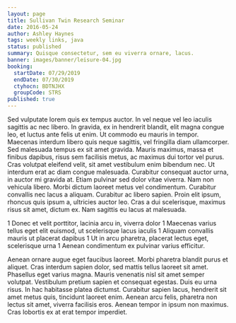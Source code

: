 ```yaml
---
layout: page
title: Sullivan Twin Research Seminar
date: 2016-05-24
author: Ashley Haynes
tags: weekly links, java
status: published
summary: Quisque consectetur, sem eu viverra ornare, lacus.
banner: images/banner/leisure-04.jpg
booking:
  startDate: 07/29/2019
  endDate: 07/30/2019
  ctyhocn: BDTNJHX
  groupCode: STRS
published: true
---
```

Sed vulputate lorem quis ex tempus auctor. In vel neque vel leo iaculis sagittis ac nec libero. In gravida, ex in hendrerit blandit, elit magna congue leo, et luctus ante felis ut enim. Ut commodo eu mauris in tempor. Maecenas interdum libero quis neque sagittis, vel fringilla diam ullamcorper. Sed malesuada tempus ex sit amet gravida. Mauris maximus, massa et finibus dapibus, risus sem facilisis metus, ac maximus dui tortor vel purus. Cras volutpat eleifend velit, sit amet vestibulum enim bibendum nec.
Ut interdum erat ac diam congue malesuada. Curabitur consequat auctor urna, in auctor mi gravida at. Etiam pulvinar sed dolor vitae viverra. Nam non vehicula libero. Morbi dictum laoreet metus vel condimentum. Curabitur convallis nec lacus a aliquam. Curabitur ac libero sapien. Proin elit ipsum, rhoncus quis ipsum a, ultricies auctor leo. Cras a dui scelerisque, maximus risus sit amet, dictum ex. Nam sagittis eu lacus at malesuada.

1 Donec et velit porttitor, lacinia arcu in, viverra dolor
1 Maecenas varius tellus eget elit euismod, ut scelerisque lacus iaculis
1 Aliquam convallis mauris ut placerat dapibus
1 Ut in arcu pharetra, placerat lectus eget, scelerisque urna
1 Aenean condimentum ex pulvinar varius efficitur.

Aenean ornare augue eget faucibus laoreet. Morbi pharetra blandit purus et aliquet. Cras interdum sapien dolor, sed mattis tellus laoreet sit amet. Phasellus eget varius magna. Mauris venenatis nisl sit amet semper volutpat. Vestibulum pretium sapien et consequat egestas. Duis eu urna risus. In hac habitasse platea dictumst. Curabitur sapien lacus, hendrerit sit amet metus quis, tincidunt laoreet enim. Aenean arcu felis, pharetra non lectus sit amet, viverra facilisis eros. Aenean tempor in ipsum non maximus. Cras lobortis ex at erat tempor imperdiet.
